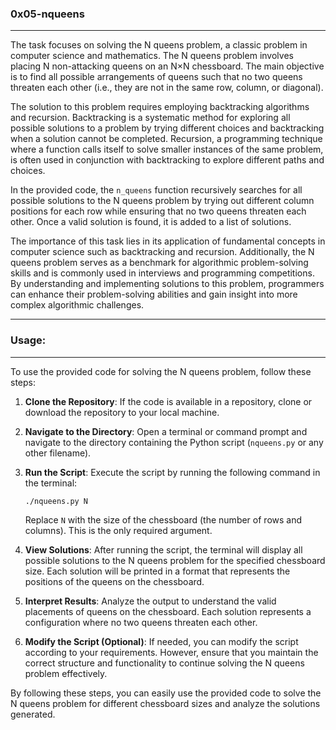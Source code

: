 
### 0x05-nqueens
---

The task focuses on solving the N queens problem, a classic problem in computer science and mathematics. The N queens problem involves placing N non-attacking queens on an N×N chessboard. The main objective is to find all possible arrangements of queens such that no two queens threaten each other (i.e., they are not in the same row, column, or diagonal).

The solution to this problem requires employing backtracking algorithms and recursion. Backtracking is a systematic method for exploring all possible solutions to a problem by trying different choices and backtracking when a solution cannot be completed. Recursion, a programming technique where a function calls itself to solve smaller instances of the same problem, is often used in conjunction with backtracking to explore different paths and choices.

In the provided code, the `n_queens` function recursively searches for all possible solutions to the N queens problem by trying out different column positions for each row while ensuring that no two queens threaten each other. Once a valid solution is found, it is added to a list of solutions.

The importance of this task lies in its application of fundamental concepts in computer science such as backtracking and recursion. Additionally, the N queens problem serves as a benchmark for algorithmic problem-solving skills and is commonly used in interviews and programming competitions. By understanding and implementing solutions to this problem, programmers can enhance their problem-solving abilities and gain insight into more complex algorithmic challenges.

---

### Usage:
---

To use the provided code for solving the N queens problem, follow these steps:

1. **Clone the Repository**: If the code is available in a repository, clone or download the repository to your local machine.

2. **Navigate to the Directory**: Open a terminal or command prompt and navigate to the directory containing the Python script (`nqueens.py` or any other filename).

3. **Run the Script**: Execute the script by running the following command in the terminal:

   ```
   ./nqueens.py N
   ```

   Replace `N` with the size of the chessboard (the number of rows and columns). This is the only required argument.

4. **View Solutions**: After running the script, the terminal will display all possible solutions to the N queens problem for the specified chessboard size. Each solution will be printed in a format that represents the positions of the queens on the chessboard.

5. **Interpret Results**: Analyze the output to understand the valid placements of queens on the chessboard. Each solution represents a configuration where no two queens threaten each other.

6. **Modify the Script (Optional)**: If needed, you can modify the script according to your requirements. However, ensure that you maintain the correct structure and functionality to continue solving the N queens problem effectively.

By following these steps, you can easily use the provided code to solve the N queens problem for different chessboard sizes and analyze the solutions generated.